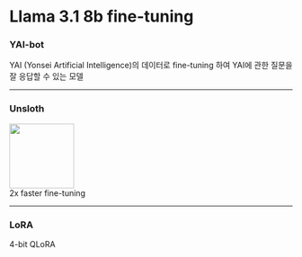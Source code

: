 # Llama 3.1 8b fine-tuning
### YAI-bot
YAI (Yonsei Artificial Intelligence)의 데이터로 fine-tuning 하여 YAI에 관한 질문을 잘 응답할 수 있는 모델

***
### Unsloth
<div class="align-center">
  <a href="https://github.com/unslothai/unsloth"><img src="https://github.com/unslothai/unsloth/raw/main/images/unsloth%20new%20logo.png" width="115"></a>
</div>
2x faster fine-tuning  

***
### LoRA
4-bit QLoRA
